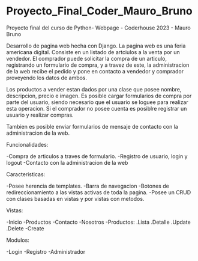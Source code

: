 # Proyecto_Final_Coder_Mauro_Bruno
Proyecto final del curso de Python- Webpage - Coderhouse 2023 - Mauro Bruno


Desarrollo de pagina web hecha con Django. La pagina web es una feria americana digital. Consiste en un listado de artciulos a la venta por un vendedor. El comprador puede solicitar la compra de un articulo, registrando un formulario de compra, y a travez de este, la administracion de la web recibe el pedido y pone en contacto a vendedor y comprador proveyendo los datos de ambos.

Los productos a vender estan dados por una clase que posee nombre, descripcion, precio e imagen. Es posible cargar formularios de compra por parte del usuario, siendo necesario que el usuario se loguee para realizar esta operacion. Si el comprador no posee cuenta es posiblre registrar un usuario y realizar compras.

Tambien es posible enviar formularios de mensaje de contacto con la administracion de la web.

Funcionalidades:

-Compra de articulos a traves de formulario. -Registro de usuario, login y logout -Contacto con la administracion de la web

Caracteristicas:

-Posee herencia de templates. -Barra de navegacion -Botones de redireccionamiento a las vistas activas de toda la pagina. -Posee un CRUD con clases basadas en vistas y por vistas con metodos.

Vistas:

-Inicio -Productos -Contacto -Nosotros -Productos: .Lista .Detalle .Update .Delete -Create

Modulos:

-Login -Registro -Administrador
